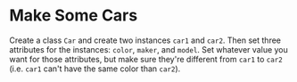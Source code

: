 # Make Some Cars

Create a class `Car` and create two instances `car1` and `car2`. Then set three attributes for the instances: `color`, `maker`, and `model`. Set whatever value you want for those attributes, but make sure they're different from `car1` to `car2` (i.e. `car1` can't have the same color than `car2`).
